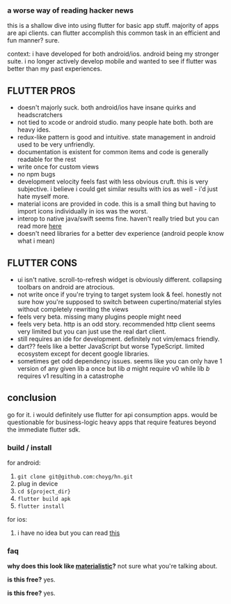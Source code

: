 ### a worse way of reading hacker news

this is a shallow dive into using flutter for basic app stuff. majority of apps are api clients. can flutter accomplish this common task in an efficient and fun manner? sure.

context: i have developed for both android/ios. android being my stronger suite. i no longer actively develop mobile and wanted to see if flutter was better than my past experiences.

## FLUTTER PROS
* doesn't majorly suck. both android/ios have insane quirks and headscratchers
* not tied to xcode or android studio. many people hate both. both are heavy ides.
* redux-like pattern is good and intuitive. state management in android used to be very unfriendly.
* documentation is existent for common items and code is generally readable for the rest
* write once for custom views
* no npm bugs
* development velocity feels fast with less obvious cruft. this is very subjective. i believe i could get similar results with ios as well - i'd just hate myself more.
* material icons are provided in code. this is a small thing but having to import icons individually in ios was the worst.
* interop to native java/swift seems fine. haven't really tried but you can read more [here](https://flutter.io/platform-channels/)
* doesn't need libraries for a better dev experience (android people know what i mean)

## FLUTTER CONS
* ui isn't native. scroll-to-refresh widget is obviously different. collapsing toolbars on android are atrocious.
* not write once if you're trying to target system look & feel. honestly not sure how you're supposed to switch between cupertino/material styles without completely rewriting the views
* feels very beta. missing many plugins people might need
* feels very beta. http is an odd story. recommended http client seems very limited but you can just use the real dart client.
* still requires an ide for development. definitely not vim/emacs friendly.
* dart?? feels like a better JavaScript but worse TypeScript. limited ecosystem except for decent google libraries.
* sometimes get odd dependency issues. seems like you can only have 1 version of any given lib a once but lib *a* might require v0 while lib *b* requires v1 resulting in a catastrophe

## conclusion
go for it. i would definitely use flutter for api consumption apps. would be questionable for business-logic heavy apps that require features beyond the immediate flutter sdk.

### build / install
for android:
1. `git clone git@github.com:choyg/hn.git`
1. plug in device
1. `cd ${project_dir}`
1. `flutter build apk`
1. `flutter install`

for ios:
1. i have no idea but you can read [this](https://flutter.io/ios-release/)

### faq

**why does this look like [materialistic](https://play.google.com/store/apps/details?id=io.github.hidroh.materialistic)?** not sure what you're talking about.

**is this free?** yes.

**is this free?** yes.
